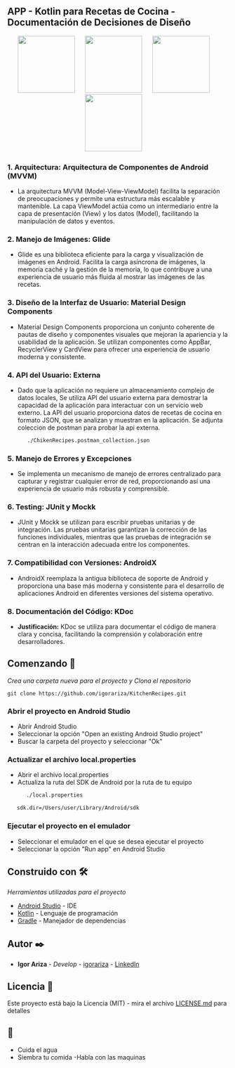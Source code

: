 ## APP - Kotlin para Recetas de Cocina - Documentación de Decisiones de Diseño

<div align="center">
    <img src="https://github.com/igorariza/course_app/assets/18409088/9416b8bb-e53a-4b97-9105-4541f0beaf83" width="130px"</img>      
      &nbsp;&nbsp;&nbsp;&nbsp;
    <img src="https://github.com/igorariza/course_app/assets/18409088/c976a843-9a73-485c-963b-5ddfdbf53e3a" width="130px"</img>
       &nbsp;&nbsp;&nbsp;&nbsp;
    <img src="https://github.com/igorariza/course_app/assets/18409088/cc153114-fc89-4d28-ad33-cbb3e727bf97" width="130px"</img>
     &nbsp;&nbsp;&nbsp;&nbsp;
    <img src="https://github.com/igorariza/course_app/assets/18409088/0a0cfca5-595e-4b7f-a43d-cf9afd87da39" width="130px"</img>
     &nbsp;&nbsp;&nbsp;&nbsp;
</div>

### 1. **Arquitectura: Arquitectura de Componentes de Android (MVVM)**
   -  La arquitectura MVVM (Model-View-ViewModel) facilita la separación de preocupaciones y permite una estructura más escalable y mantenible. La capa ViewModel actúa como un intermediario entre la capa de presentación (View) y los datos (Model), facilitando la manipulación de datos y eventos.

### 2. **Manejo de Imágenes: Glide**
   -  Glide es una biblioteca eficiente para la carga y visualización de imágenes en Android. Facilita la carga asíncrona de imágenes, la memoria caché y la gestión de la memoria, lo que contribuye a una experiencia de usuario más fluida al mostrar las imágenes de las recetas.

### 3. **Diseño de la Interfaz de Usuario: Material Design Components**
   -  Material Design Components proporciona un conjunto coherente de pautas de diseño y componentes visuales que mejoran la apariencia y la usabilidad de la aplicación. Se utilizan componentes como AppBar, RecyclerView y CardView para ofrecer una experiencia de usuario moderna y consistente.

### 4. **API del Usuario: Externa**
   -  Dado que la aplicación no requiere un almacenamiento complejo de datos locales, Se utiliza API del usuario externa para demostrar la capacidad de la aplicación para interactuar con un servicio web externo. La API del usuario proporciona datos de recetas de cocina en formato JSON, que se analizan y muestran en la aplicación.
      Se adjunta coleccion de postman para probar la api externa.

      ```bash
         ./ChikenRecipes.postman_collection.json
      ```

### 5. **Manejo de Errores y Excepciones**
   -  Se implementa un mecanismo de manejo de errores centralizado para capturar y registrar cualquier error de red, proporcionando así una experiencia de usuario más robusta y comprensible.

### 6. **Testing: JUnit y Mockk**
   -  JUnit y Mockk se utilizan para escribir pruebas unitarias y de integración. Las pruebas unitarias garantizan la corrección de las funciones individuales, mientras que las pruebas de integración se centran en la interacción adecuada entre los componentes.

### 7. **Compatibilidad con Versiones: AndroidX**
   -  AndroidX reemplaza la antigua biblioteca de soporte de Android y proporciona una base más moderna y consistente para el desarrollo de aplicaciones Android en diferentes versiones del sistema operativo.

### 8. **Documentación del Código: KDoc**
   - **Justificación:** KDoc se utiliza para documentar el código de manera clara y concisa, facilitando la comprensión y colaboración entre desarrolladores.

## Comenzando 🚀

_Crea una carpeta nueva para el proyecto y Clona el repositorio_

```
git clone https://github.com/igorariza/KitchenRecipes.git
```

### Abrir el proyecto en Android Studio
   
   -  Abrir Android Studio
   -  Seleccionar la opción "Open an existing Android Studio project"
   -  Buscar la carpeta del proyecto y seleccionar "Ok"

### Actualizar el archivo local.properties
   
   -  Abrir el archivo local.properties
   -  Actualiza la ruta del SDK de Android por la ruta de tu equipo
   ```bash
         ./local.properties
   ```
   ```bash
      sdk.dir=/Users/user/Library/Android/sdk
   ```


### Ejecutar el proyecto en el emulador
   -  Seleccionar el emulador en el que se desea ejecutar el proyecto
   -  Seleccionar la opción "Run app" en Android Studio

## Construido con 🛠️

_Herramientas utilizadas para el proyecto_

* [Android Studio](https://developer.android.com/studio) - IDE
* [Kotlin](https://kotlinlang.org/) - Lenguaje de programación
* [Gradle](https://gradle.org/) - Manejador de dependencias


## Autor ✒️

* **Igor Ariza** - *Develop* - [igorariza](https://github.com/igorariza) - [LinkedIn](https://www.linkedin.com/in/igorariza/)


## Licencia 📄

Este proyecto está bajo la Licencia (MIT) - mira el archivo [LICENSE.md](LICENSE.md) para detalles

##  🎁
   - Cuida el agua
   - Siembra tu comida
   -Habla con las maquinas
